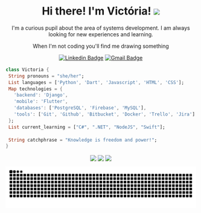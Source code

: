 <h1 align="center">Hi there! I'm Victória! <img src="https://media.giphy.com/media/mGcNjsfWAjY5AEZNw6/giphy.gif" width="50"></h1>

<p align="center">
  I'm a curious pupil about the area of systems development. I am always looking for new experiences and learning.
</p>
<p align="center"> 
  When I'm not coding you'll find me drawing something
</p>

<div align="center">
 
  [![Linkedin Badge](https://img.shields.io/badge/-VictóriaMendes-blue?style=flat-square&logo=Linkedin&logoColor=white&link=https://www.linkedin.com/in/victoria-mendes-c1305/)](https://www.linkedin.com/in/victoria-mendes-c1305/)
 [![Gmail Badge](https://img.shields.io/badge/-victoria.mc1305@gmail.com-c14438?style=flat-square&logo=Gmail&logoColor=white&link=victoria.mc1305@gmail.com)](victoria.mc1305@gmail.com)
  
</div>

 
 
 
 ```dart
class Victoria {
  String pronouns = "she/her";
  List languages = ['Python', 'Dart', 'Javascript', 'HTML', 'CSS'];
  Map technologies = {
    'backend': 'Django',
    'mobile': 'Flutter',
    'databases': ['PostgreSQL', 'Firebase', 'MySQL'],
    'tools': ['Git', 'Github', 'Bitbucket', 'Docker', 'Trello', 'Jira']
  };
  List current_learning = ["C#", ".NET", "NodeJS", "Swift"];

  String catchphrase = "Knowledge is freedom and power!";
}
```

 <div align="center">
  <img height="160em"   align="center" src=https://github-readme-stats.vercel.app/api?username=vmc13&show_icons=true&theme=react&include_all_commits=true&count_private=true"/>
  <img height="160em" align="center" src="https://media2.giphy.com/media/v1.Y2lkPTc5MGI3NjExNTZhMmM5MzkxMzEyYTVlYmQyMTQ5ZGQwZWQ4NDM3OGZkZjhjMGRiMiZjdD1n/ES4Vcv8zWfIt2/giphy.gif">
  <img height="160em"  align="center" src="https://github-readme-stats.vercel.app/api/top-langs/?username=vmc13&layout=compact&langs_count=7&theme=react" />
</div>




<div align="center">
  <a href="https://github.com/vmc13">
</div>
  

  ![Snake animation](https://github.com/vmc13/vmc13/blob/output/github-contribution-grid-snake.svg)
  
